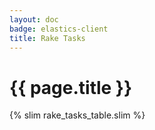 ```yaml
---
layout: doc
badge: elastics-client
title: Rake Tasks
---
```


# {{ page.title }}

{% slim rake_tasks_table.slim %}
